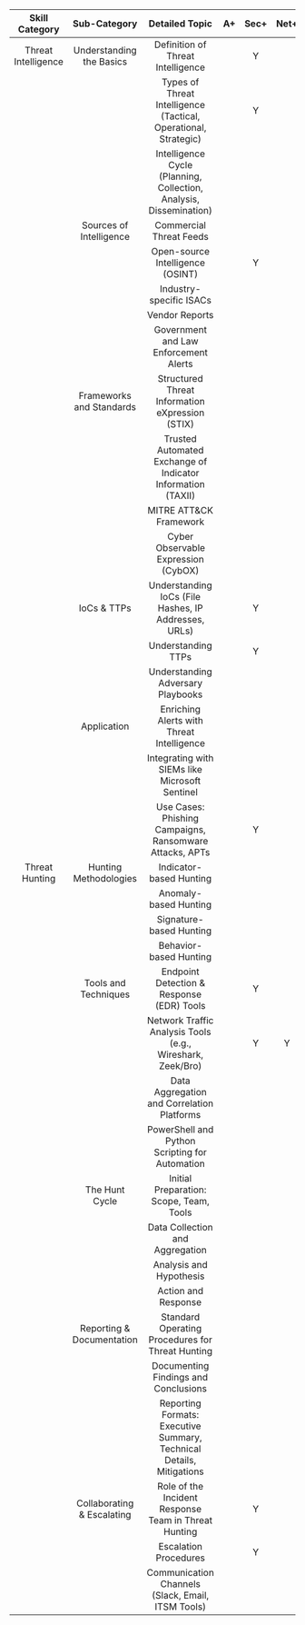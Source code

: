 | **Skill Category**  | **Sub-Category**           | **Detailed Topic**                                                   | **A+** | **Sec+** | **Net+** |
|:-------------------:|:--------------------------:|:--------------------------------------------------------------------:|:------:|:--------:|:--------:|
| Threat Intelligence | Understanding the Basics   | Definition of Threat Intelligence                                    |        | Y        |          |
|                     |                            | Types of Threat Intelligence (Tactical, Operational, Strategic)      |        | Y        |          |
|                     |                            | Intelligence Cycle (Planning, Collection, Analysis, Dissemination)   |        |          |          |
|                     | Sources of Intelligence    | Commercial Threat Feeds                                              |        |          |          |
|                     |                            | Open-source Intelligence (OSINT)                                     |        | Y        |          |
|                     |                            | Industry-specific ISACs                                              |        |          |          |
|                     |                            | Vendor Reports                                                       |        |          |          |
|                     |                            | Government and Law Enforcement Alerts                                |        |          |          |
|                     | Frameworks and Standards   | Structured Threat Information eXpression (STIX)                      |        |          |          |
|                     |                            | Trusted Automated Exchange of Indicator Information (TAXII)          |        |          |          |
|                     |                            | MITRE ATT&CK Framework                                               |        |          |          |
|                     |                            | Cyber Observable Expression (CybOX)                                  |        |          |          |
|                     | IoCs & TTPs                | Understanding IoCs (File Hashes, IP Addresses, URLs)                 |        | Y        |          |
|                     |                            | Understanding TTPs                                                   |        | Y        |          |
|                     |                            | Understanding Adversary Playbooks                                    |        |          |          |
|                     | Application                | Enriching Alerts with Threat Intelligence                            |        |          |          |
|                     |                            | Integrating with SIEMs like Microsoft Sentinel                       |        |          |          |
|                     |                            | Use Cases: Phishing Campaigns, Ransomware Attacks, APTs              |        | Y        |          |
| Threat Hunting      | Hunting Methodologies      | Indicator-based Hunting                                              |        |          |          |
|                     |                            | Anomaly-based Hunting                                                |        |          |          |
|                     |                            | Signature-based Hunting                                              |        |          |          |
|                     |                            | Behavior-based Hunting                                               |        |          |          |
|                     | Tools and Techniques       | Endpoint Detection & Response (EDR) Tools                            |        | Y        |          |
|                     |                            | Network Traffic Analysis Tools (e.g., Wireshark, Zeek/Bro)           |        | Y        | Y        |
|                     |                            | Data Aggregation and Correlation Platforms                           |        |          |          |
|                     |                            | PowerShell and Python Scripting for Automation                       |        |          |          |
|                     | The Hunt Cycle             | Initial Preparation: Scope, Team, Tools                              |        |          |          |
|                     |                            | Data Collection and Aggregation                                      |        |          |          |
|                     |                            | Analysis and Hypothesis                                              |        |          |          |
|                     |                            | Action and Response                                                  |        |          |          |
|                     | Reporting & Documentation  | Standard Operating Procedures for Threat Hunting                     |        |          |          |
|                     |                            | Documenting Findings and Conclusions                                 |        |          |          |
|                     |                            | Reporting Formats: Executive Summary, Technical Details, Mitigations |        |          |          |
|                     | Collaborating & Escalating | Role of the Incident Response Team in Threat Hunting                 |        | Y        |          |
|                     |                            | Escalation Procedures                                                |        | Y        |          |
|                     |                            | Communication Channels (Slack, Email, ITSM Tools)                    |        |          |          |
